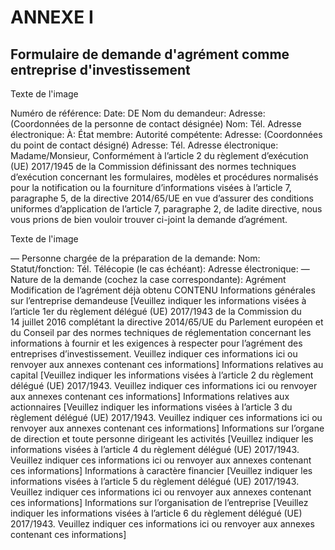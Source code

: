 # ANNEXE I

## Formulaire de demande d'agrément comme entreprise d'investissement



Texte de l'image

Numéro de référence: Date: DE Nom du demandeur: Adresse: (Coordonnées de la personne de contact désignée) Nom: Tél. Adresse électronique: À: État membre: Autorité compétente: Adresse: (Coordonnées du point de contact désigné) Adresse: Tél. Adresse électronique: Madame/Monsieur, Conformément à l’article 2 du règlement d’exécution (UE) 2017/1945 de la Commission définissant des normes techniques d’exécution concernant les formulaires, modèles et procédures normalisés pour la notification ou la fourniture d’informations visées à l’article 7, paragraphe 5, de la directive 2014/65/UE en vue d’assurer des conditions uniformes d’application de l’article 7, paragraphe 2, de ladite directive, nous vous prions de bien vouloir trouver ci-joint la demande d’agrément.



Texte de l'image

— Personne chargée de la préparation de la demande: Nom: Statut/fonction: Tél. Télécopie (le cas échéant): Adresse électronique: — Nature de la demande (cochez la case correspondante): Agrément Modification de l’agrément déjà obtenu CONTENU Informations générales sur l’entreprise demandeuse [Veuillez indiquer les informations visées à l’article 1er du règlement délégué (UE) 2017/1943 de la Commission du 14 juillet 2016 complétant la directive 2014/65/UE du Parlement européen et du Conseil par des normes techniques de réglementation concernant les informations à fournir et les exigences à respecter pour l’agrément des entreprises d’investissement. Veuillez indiquer ces informations ici ou renvoyer aux annexes contenant ces informations] Informations relatives au capital [Veuillez indiquer les informations visées à l’article 2 du règlement délégué (UE) 2017/1943. Veuillez indiquer ces informations ici ou renvoyer aux annexes contenant ces informations] Informations relatives aux actionnaires [Veuillez indiquer les informations visées à l’article 3 du règlement délégué (UE) 2017/1943. Veuillez indiquer ces informations ici ou renvoyer aux annexes contenant ces informations] Informations sur l’organe de direction et toute personne dirigeant les activités [Veuillez indiquer les informations visées à l’article 4 du règlement délégué (UE) 2017/1943. Veuillez indiquer ces informations ici ou renvoyer aux annexes contenant ces informations] Informations à caractère financier [Veuillez indiquer les informations visées à l’article 5 du règlement délégué (UE) 2017/1943. Veuillez indiquer ces informations ici ou renvoyer aux annexes contenant ces informations] Informations sur l’organisation de l’entreprise [Veuillez indiquer les informations visées à l’article 6 du règlement délégué (UE) 2017/1943. Veuillez indiquer ces informations ici ou renvoyer aux annexes contenant ces informations]

